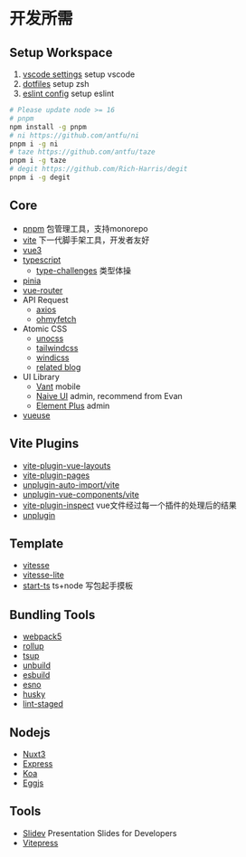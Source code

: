 # 开发所需

## Setup Workspace

1. [vscode settings](https://github.com/antfu/vscode-settings) setup vscode
2. [dotfiles](https://github.com/antfu/dotfiles) setup zsh
3. [eslint config](https://github.com/antfu/eslint-config) setup eslint

```bash
# Please update node >= 16
# pnpm
npm install -g pnpm
# ni https://github.com/antfu/ni
pnpm i -g ni
# taze https://github.com/antfu/taze
pnpm i -g taze
# degit https://github.com/Rich-Harris/degit
pnpm i -g degit
```

## Core

- [pnpm](https://pnpm.io/installation) 包管理工具，支持monorepo
- [vite](https://vitejs.dev/guide/) 下一代脚手架工具，开发者友好
- [vue3](https://vuejs.org/guide/introduction.html)
- [typescript](https://www.typescriptlang.org/docs/)
  - [type-challenges](https://github.com/type-challenges/type-challenges) 类型体操
- [pinia](https://github.com/vuejs/pinia)
- [vue-router](https://router.vuejs.org/)
- API Request
  - [axios](https://axios-http.com/)
  - [ohmyfetch](https://github.com/unjs/ohmyfetch)
- Atomic CSS
  - [unocss](https://github.com/unocss/unocss)
  - [tailwindcss](https://tailwindcss.com/)
  - [windicss](https://windicss.org/)
  - [related blog](https://antfu.me/posts/reimagine-atomic-css-zh)
- UI Library
  - [Vant](https://vant-contrib.gitee.io/vant/#/zh-CN) mobile
  - [Naive UI](https://www.naiveui.com/en-US/os-theme) admin, recommend from Evan
  - [Element Plus](https://element-plus.gitee.io/zh-CN/) admin
- [vueuse](https://vueuse.org/)

## Vite Plugins

- [vite-plugin-vue-layouts](https://github.com/JohnCampionJr/vite-plugin-vue-layouts)
- [vite-plugin-pages](https://github.com/hannoeru/vite-plugin-pages)
- [unplugin-auto-import/vite](https://github.com/antfu/unplugin-auto-import)
- [unplugin-vue-components/vite](https://github.com/antfu/unplugin-vue-components)
- [vite-plugin-inspect](https://github.com/antfu/vite-plugin-inspect) vue文件经过每一个插件的处理后的结果
- [unplugin](https://github.com/unjs/unplugin)

## Template

- [vitesse](https://github.com/antfu/vitesse)
- [vitesse-lite](https://github.com/antfu/vitesse-lite)
- [start-ts](https://github.com/antfu/starter-ts) ts+node 写包起手摸板

## Bundling Tools

- [webpack5](https://webpack.js.org/guides/getting-started/)
- [rollup](https://rollupjs.org/guide/en/)
- [tsup](https://tsup.egoist.sh/)
- [unbuild]()
- [esbuild](https://esbuild.github.io/)
- [esno](https://github.com/esbuild-kit/esno)
- [husky](https://github.com/typicode/husky)
- [lint-staged](https://github.com/okonet/lint-staged)

## Nodejs

- [Nuxt3](https://v3.nuxtjs.org/)
- [Express](https://github.com/expressjs/express)
- [Koa](https://github.com/koajs/koa)
- [Eggjs](https://github.com/eggjs/egg/)

## Tools

- [Slidev](https://github.com/slidevjs/slidev) Presentation Slides for Developers
- [Vitepress]()
